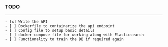 ### TODO
---

	- [x] Write the API
	- [ ] Dockerfile to containarize the api endpoint
	- [ ] Config file to setup basic details
	- [ ] docker-compose file for working along with Elasticsearch
	- [ ] Functionality to train the DB if required again
